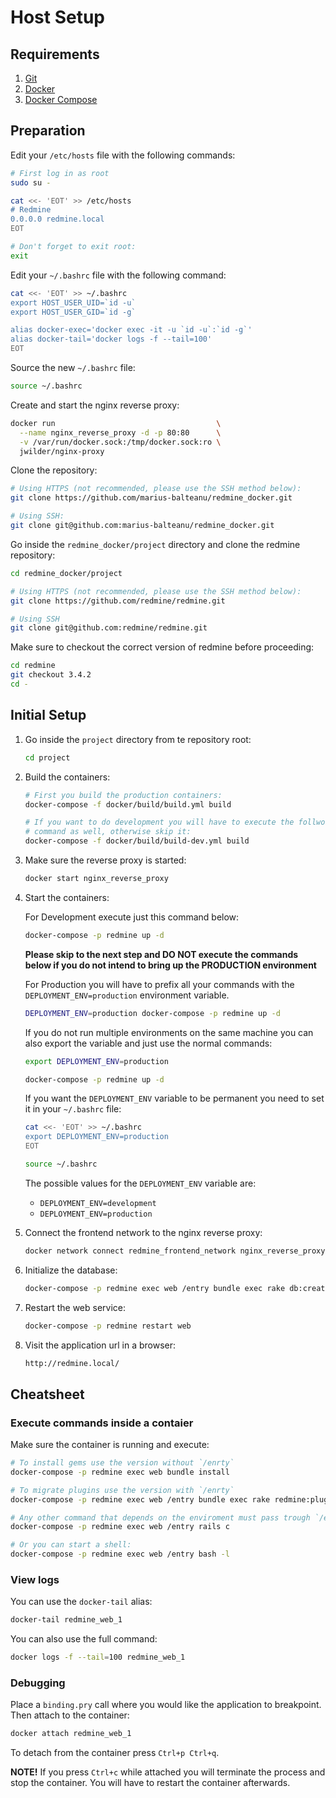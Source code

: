 # Host Setup

## Requirements

1. [Git](https://git-scm.com/download/linux)
2. [Docker](https://docs.docker.com/engine/installation/)
3. [Docker Compose](https://docs.docker.com/compose/install/)

## Preparation

Edit your `/etc/hosts` file with the following commands:
```bash
# First log in as root
sudo su -

cat <<- 'EOT' >> /etc/hosts
# Redmine
0.0.0.0 redmine.local
EOT

# Don't forget to exit root:
exit
```

Edit your `~/.bashrc` file with the following command:
```bash
cat <<- 'EOT' >> ~/.bashrc
export HOST_USER_UID=`id -u`
export HOST_USER_GID=`id -g`

alias docker-exec='docker exec -it -u `id -u`:`id -g`'
alias docker-tail='docker logs -f --tail=100'
EOT
```

Source the new `~/.bashrc` file:
```bash
source ~/.bashrc
```

Create and start the nginx reverse proxy:
``` bash
docker run                                    \
  --name nginx_reverse_proxy -d -p 80:80      \
  -v /var/run/docker.sock:/tmp/docker.sock:ro \
  jwilder/nginx-proxy
```

Clone the repository:
``` bash
# Using HTTPS (not recommended, please use the SSH method below):
git clone https://github.com/marius-balteanu/redmine_docker.git

# Using SSH:
git clone git@github.com:marius-balteanu/redmine_docker.git
```

Go inside the `redmine_docker/project` directory and clone the redmine repository:
```bash
cd redmine_docker/project

# Using HTTPS (not recommended, please use the SSH method below):
git clone https://github.com/redmine/redmine.git

# Using SSH
git clone git@github.com:redmine/redmine.git
```

Make sure to checkout the correct version of redmine before proceeding:
```bash
cd redmine
git checkout 3.4.2
cd -
```

## Initial Setup

1. Go inside the `project` directory from te repository root:
    ```bash
    cd project
    ```

2. Build the containers:
    ```bash
    # First you build the production containers:
    docker-compose -f docker/build/build.yml build

    # If you want to do development you will have to execute the follwoing
    # command as well, otherwise skip it:
    docker-compose -f docker/build/build-dev.yml build
    ```

3. Make sure the reverse proxy is started:
    ```bash
    docker start nginx_reverse_proxy
    ```

4. Start the containers:

    For Development execute just this command below:
    ```bash
    docker-compose -p redmine up -d
    ```

    **Please skip to the next step and DO NOT execute the commands below if you
    do not intend to bring up the PRODUCTION environment**

    For Production you will have to prefix all your commands with the
    `DEPLOYMENT_ENV=production` environment variable.
    ```bash
    DEPLOYMENT_ENV=production docker-compose -p redmine up -d
    ```

    If you do not run multiple environments on the same machine you can also
    export the variable and just use the normal commands:
    ```bash
    export DEPLOYMENT_ENV=production

    docker-compose -p redmine up -d
    ```

    If you want the `DEPLOYMENT_ENV` variable to be permanent you need to set it
    in your `~/.bashrc` file:
    ```bash
    cat <<- 'EOT' >> ~/.bashrc
    export DEPLOYMENT_ENV=production
    EOT

    source ~/.bashrc
    ```

    The possible values for the `DEPLOYMENT_ENV` variable are:
    * `DEPLOYMENT_ENV=development`
    * `DEPLOYMENT_ENV=production`

5. Connect the frontend network to the nginx reverse proxy:
    ```bash
    docker network connect redmine_frontend_network nginx_reverse_proxy
    ```

6. Initialize the database:
    ```bash
    docker-compose -p redmine exec web /entry bundle exec rake db:create db:migrate
    ```

7. Restart the web service:
    ```bash
    docker-compose -p redmine restart web
    ```

8. Visit the application url in a browser:
    ```bash
    http://redmine.local/
    ```

## Cheatsheet

### Execute commands inside a contaier

Make sure the container is running and execute:

```bash
# To install gems use the version without `/enrty`
docker-compose -p redmine exec web bundle install

# To migrate plugins use the version with `/enrty`
docker-compose -p redmine exec web /entry bundle exec rake redmine:plugins:migrate

# Any other command that depends on the enviroment must pass trough `/entry`
docker-compose -p redmine exec web /entry rails c

# Or you can start a shell:
docker-compose -p redmine exec web /entry bash -l
```

### View logs

You can use the `docker-tail` alias:
```bash
docker-tail redmine_web_1
```

You can also use the full command:
``` bash
docker logs -f --tail=100 redmine_web_1
```

### Debugging

Place a `binding.pry` call where you would like the application to breakpoint.
Then attach to the container:

```bash
docker attach redmine_web_1
```

To detach from the container press `Ctrl+p Ctrl+q`.

>
**NOTE!**
If you press `Ctrl+c` while attached you will terminate the process and stop
the container. You will have to restart the container afterwards.
